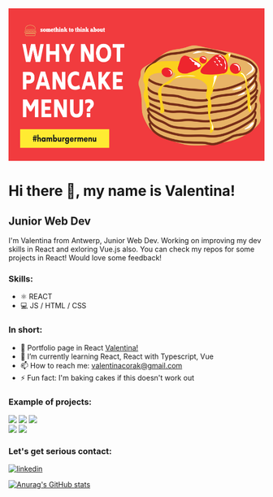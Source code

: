 
<img src="https://github.com/VCorak/VCorak/blob/main/Red%20Purple%20Modern%20Occult%20Tarot%20Reading%20Business%20Halloween%20Banner.png" width="800" height="300">

# Hi there 👋, my name is Valentina!
## Junior Web Dev

I'm Valentina from Antwerp, Junior Web Dev. Working on improving my dev skills in React and exloring Vue.js also. You can check my repos for some projects in React! Would love some feedback!

### Skills: 
* ⚛ REACT  
* 💻 JS / HTML / CSS

### In short:

- 🔭 Portfolio page in React [Valentina!](https://valentinacorak.netlify.app/)
- 🌱 I’m currently learning React, React with Typescript, Vue
- 📫 How to reach me: valentinacorak@gmail.com 
- ⚡ Fun fact: I'm baking cakes if this doesn't work out

### Example of projects:
<img src="https://bit.ly/3BERrBq" width="256"/>   <img src="https://bit.ly/3v61qwY" width="256"/> <img src="https://bit.ly/3DBJnBV" width="256"/>  
<img src="https://bit.ly/3mT0Vmg" width="256"/>   <img src="https://bit.ly/3v8fMgl" width="256"/>



### Let's get serious contact:

[<img src='https://bit.ly/2YKp5a8' alt='linkedin' height='20'>](https://bit.ly/3DHkODP)

  



[![Anurag's GitHub stats](https://github-readme-stats.vercel.app/api?username=vcorak)](https://github.com/anuraghazra/github-readme-stats)

